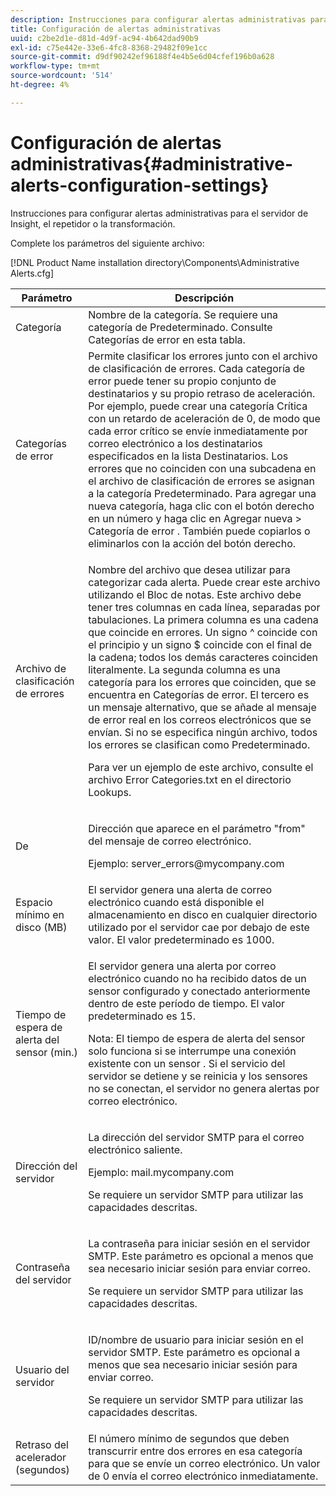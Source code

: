 ```yaml
---
description: Instrucciones para configurar alertas administrativas para el servidor de Insight, el repetidor o la transformación.
title: Configuración de alertas administrativas
uuid: c2be2d1e-d81d-4d9f-ac94-4b642dad90b9
exl-id: c75e442e-33e6-4fc8-8368-29482f09e1cc
source-git-commit: d9df90242ef96188f4e4b5e6d04cfef196b0a628
workflow-type: tm+mt
source-wordcount: '514'
ht-degree: 4%

---
```


# Configuración de alertas administrativas{#administrative-alerts-configuration-settings}

Instrucciones para configurar alertas administrativas para el servidor de Insight, el repetidor o la transformación.

Complete los parámetros del siguiente archivo:

[!DNL Product Name installation directory\Components\Administrative Alerts.cfg]

<table id="table_5A2298906D5F4215B8FAC42CACBC0002"> 
 <thead> 
  <tr> 
   <th colname="col1" class="entry"> Parámetro </th> 
   <th colname="col2" class="entry"> Descripción </th> 
  </tr> 
 </thead>
 <tbody> 
  <tr> 
   <td colname="col1"> Categoría </td> 
   <td colname="col2"> Nombre de la categoría. Se requiere una categoría de Predeterminado. Consulte Categorías de error en esta tabla. </td> 
  </tr> 
  <tr> 
   <td colname="col1"> Categorías de error </td> 
   <td colname="col2"> Permite clasificar los errores junto con el archivo de clasificación de errores. Cada categoría de error puede tener su propio conjunto de destinatarios y su propio retraso de aceleración. Por ejemplo, puede crear una categoría Crítica con un retardo de aceleración de 0, de modo que cada error crítico se envíe inmediatamente por correo electrónico a los destinatarios especificados en la lista Destinatarios. Los errores que no coinciden con una subcadena en el archivo de clasificación de errores se asignan a la categoría Predeterminado. Para agregar una nueva categoría, haga clic con el botón derecho en un número y haga clic en <span class="uicontrol"> Agregar nueva </span> &gt; <span class="uicontrol"> Categoría de error </span>. También puede copiarlos o eliminarlos con la acción del botón derecho. </td> 
  </tr> 
  <tr> 
   <td colname="col1"> Archivo de clasificación de errores </td> 
   <td colname="col2"> <p>Nombre del archivo que desea utilizar para categorizar cada alerta. Puede crear este archivo utilizando el Bloc de notas. Este archivo debe tener tres columnas en cada línea, separadas por tabulaciones. La primera columna es una cadena que coincide en errores. Un signo ^ coincide con el principio y un signo $ coincide con el final de la cadena; todos los demás caracteres coinciden literalmente. La segunda columna es una categoría para los errores que coinciden, que se encuentra en Categorías de error. El tercero es un mensaje alternativo, que se añade al mensaje de error real en los correos electrónicos que se envían. Si no se especifica ningún archivo, todos los errores se clasifican como Predeterminado. </p> <p>Para ver un ejemplo de este archivo, consulte el archivo <span class="filepath"> Error Categories.txt </span> en el directorio Lookups. </p> </td> 
  </tr> 
  <tr> 
   <td colname="col1"> De </td> 
   <td colname="col2"> <p>Dirección que aparece en el parámetro "from" del mensaje de correo electrónico. </p> <p>Ejemplo: <span class="filepath"> server_errors@mycompany.com </span></p> </td> 
  </tr> 
  <tr> 
   <td colname="col1"> Espacio mínimo en disco (MB) </td> 
   <td colname="col2"> El servidor genera una alerta de correo electrónico cuando está disponible el almacenamiento en disco en cualquier directorio utilizado por el servidor cae por debajo de este valor. El valor predeterminado es 1000. </td> 
  </tr> 
  <tr> 
   <td colname="col1"> Tiempo de espera de alerta del sensor (min.) </td> 
   <td colname="col2"> <p>El servidor genera una alerta por correo electrónico cuando no ha recibido datos de un <span class="wintitle"> sensor </span> configurado y conectado anteriormente dentro de este período de tiempo. El valor predeterminado es 15. </p> <p> <p>Nota:  <span class="wintitle"> El tiempo de espera de alerta del sensor </span> solo funciona si se interrumpe una conexión existente con un sensor <span class="wintitle"> </span>. Si el servicio del servidor se detiene y se reinicia y los <span class="wintitle"> sensores </span> no se conectan, el servidor no genera alertas por correo electrónico. </p> </p> </td> 
  </tr> 
  <tr> 
   <td colname="col1"> Dirección del servidor </td> 
   <td colname="col2"> <p>La dirección del servidor SMTP para el correo electrónico saliente. </p> <p>Ejemplo: <span class="filepath"> mail.mycompany.com </span></p> <p>Se requiere un servidor SMTP para utilizar las capacidades descritas. </p> </td> 
  </tr> 
  <tr> 
   <td colname="col1"> Contraseña del servidor </td> 
   <td colname="col2"> <p>La contraseña para iniciar sesión en el servidor SMTP. Este parámetro es opcional a menos que sea necesario iniciar sesión para enviar correo. </p> <p>Se requiere un servidor SMTP para utilizar las capacidades descritas. </p> </td> 
  </tr> 
  <tr> 
   <td colname="col1"> Usuario del servidor </td> 
   <td colname="col2"> <p>ID/nombre de usuario para iniciar sesión en el servidor SMTP. Este parámetro es opcional a menos que sea necesario iniciar sesión para enviar correo. </p> <p>Se requiere un servidor SMTP para utilizar las capacidades descritas. </p> </td> 
  </tr> 
  <tr> 
   <td colname="col1"> Retraso del acelerador (segundos) </td> 
   <td colname="col2"> El número mínimo de segundos que deben transcurrir entre dos errores en esa categoría para que se envíe un correo electrónico. Un valor de 0 envía el correo electrónico inmediatamente. </td> 
  </tr> 
 </tbody> 
</table>
